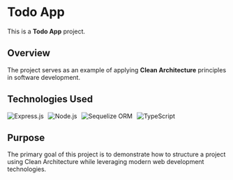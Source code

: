 # Todo App

This is a **Todo App** project.

## Overview

The project serves as an example of applying **Clean Architecture** principles in software development.

## Technologies Used
<div style="display: flex; gap: 10px;">
    <img src="https://img.shields.io/badge/Express.js-000000?style=for-the-badge&logo=express&logoColor=white" alt="Express.js">
    <img src="https://img.shields.io/badge/Node.js-339933?style=for-the-badge&logo=nodedotjs&logoColor=white" alt="Node.js">
    <img src="https://img.shields.io/badge/Sequelize-52B0E7?style=for-the-badge&logo=sequelize&logoColor=white" alt="Sequelize ORM">
    <img src="https://img.shields.io/badge/TypeScript-007ACC?style=for-the-badge&logo=typescript&logoColor=white" alt="TypeScript">
</div>

## Purpose

The primary goal of this project is to demonstrate how to structure a project using Clean Architecture while leveraging modern web development technologies.
